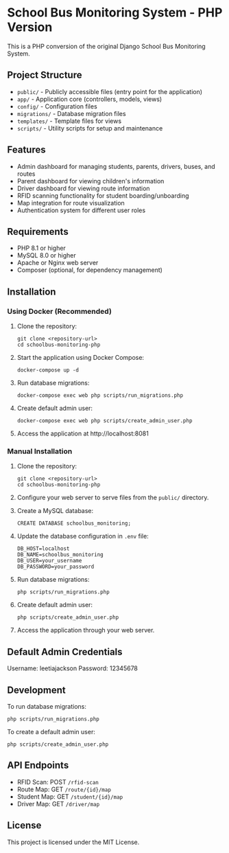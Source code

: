 # School Bus Monitoring System - PHP Version

This is a PHP conversion of the original Django School Bus Monitoring System.

## Project Structure

- `public/` - Publicly accessible files (entry point for the application)
- `app/` - Application core (controllers, models, views)
- `config/` - Configuration files
- `migrations/` - Database migration files
- `templates/` - Template files for views
- `scripts/` - Utility scripts for setup and maintenance

## Features

- Admin dashboard for managing students, parents, drivers, buses, and routes
- Parent dashboard for viewing children's information
- Driver dashboard for viewing route information
- RFID scanning functionality for student boarding/unboarding
- Map integration for route visualization
- Authentication system for different user roles

## Requirements

- PHP 8.1 or higher
- MySQL 8.0 or higher
- Apache or Nginx web server
- Composer (optional, for dependency management)

## Installation

### Using Docker (Recommended)

1. Clone the repository:
   ```
   git clone <repository-url>
   cd schoolbus-monitoring-php
   ```

2. Start the application using Docker Compose:
   ```
   docker-compose up -d
   ```

3. Run database migrations:
   ```
   docker-compose exec web php scripts/run_migrations.php
   ```

4. Create default admin user:
   ```
   docker-compose exec web php scripts/create_admin_user.php
   ```

5. Access the application at http://localhost:8081

### Manual Installation

1. Clone the repository:
   ```
   git clone <repository-url>
   cd schoolbus-monitoring-php
   ```

2. Configure your web server to serve files from the `public/` directory.

3. Create a MySQL database:
   ```
   CREATE DATABASE schoolbus_monitoring;
   ```

4. Update the database configuration in `.env` file:
   ```
   DB_HOST=localhost
   DB_NAME=schoolbus_monitoring
   DB_USER=your_username
   DB_PASSWORD=your_password
   ```

5. Run database migrations:
   ```
   php scripts/run_migrations.php
   ```

6. Create default admin user:
   ```
   php scripts/create_admin_user.php
   ```

7. Access the application through your web server.

## Default Admin Credentials

Username: leetiajackson
Password: 12345678

## Development

To run database migrations:
```
php scripts/run_migrations.php
```

To create a default admin user:
```
php scripts/create_admin_user.php
```

## API Endpoints

- RFID Scan: POST `/rfid-scan`
- Route Map: GET `/route/{id}/map`
- Student Map: GET `/student/{id}/map`
- Driver Map: GET `/driver/map`

## License

This project is licensed under the MIT License.
